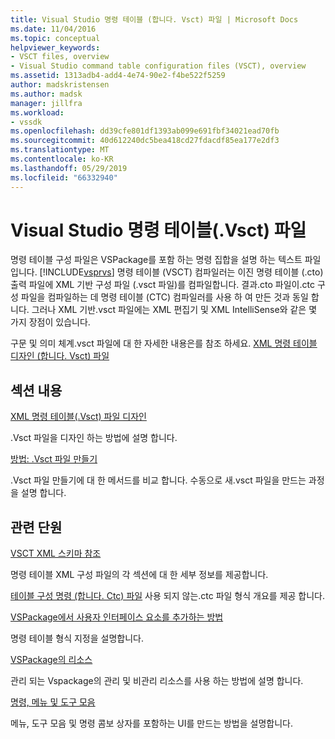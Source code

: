 ```yaml
---
title: Visual Studio 명령 테이블 (합니다. Vsct) 파일 | Microsoft Docs
ms.date: 11/04/2016
ms.topic: conceptual
helpviewer_keywords:
- VSCT files, overview
- Visual Studio command table configuration files (VSCT), overview
ms.assetid: 1313adb4-add4-4e74-90e2-f4be522f5259
author: madskristensen
ms.author: madsk
manager: jillfra
ms.workload:
- vssdk
ms.openlocfilehash: dd39cfe801df1393ab099e691fbf34021ead70fb
ms.sourcegitcommit: 40d612240dc5bea418cd27fdacdf85ea177e2df3
ms.translationtype: MT
ms.contentlocale: ko-KR
ms.lasthandoff: 05/29/2019
ms.locfileid: "66332940"
---
```

# <a name="visual-studio-command-table-vsct-files"></a>Visual Studio 명령 테이블(.Vsct) 파일
명령 테이블 구성 파일은 VSPackage를 포함 하는 명령 집합을 설명 하는 텍스트 파일입니다. [!INCLUDE[vsprvs](../../code-quality/includes/vsprvs_md.md)] 명령 테이블 (VSCT) 컴파일러는 이진 명령 테이블 (.cto) 출력 파일에 XML 기반 구성 파일 (.vsct 파일)를 컴파일합니다. 결과.cto 파일이.ctc 구성 파일을 컴파일하는 데 명령 테이블 (CTC) 컴파일러를 사용 하 여 만든 것과 동일 합니다. 그러나 XML 기반.vsct 파일에는 XML 편집기 및 XML IntelliSense와 같은 몇 가지 장점이 있습니다.

 구문 및 의미 체계.vsct 파일에 대 한 자세한 내용은를 참조 하세요. [XML 명령 테이블 디자인 (합니다. Vsct) 파일](../../extensibility/internals/designing-xml-command-table-dot-vsct-files.md)

## <a name="in-this-section"></a>섹션 내용
 [XML 명령 테이블(.Vsct) 파일 디자인](../../extensibility/internals/designing-xml-command-table-dot-vsct-files.md)

 .Vsct 파일을 디자인 하는 방법에 설명 합니다.

 [방법: .Vsct 파일 만들기](../../extensibility/internals/how-to-create-a-dot-vsct-file.md)

 .Vsct 파일 만들기에 대 한 메서드를 비교 합니다. 수동으로 새.vsct 파일을 만드는 과정을 설명 합니다.

## <a name="related-sections"></a>관련 단원
 [VSCT XML 스키마 참조](../../extensibility/vsct-xml-schema-reference.md)

 명령 테이블 XML 구성 파일의 각 섹션에 대 한 세부 정보를 제공합니다.

 [테이블 구성 명령 (합니다. Ctc) 파일](https://msdn.microsoft.com/library/3413dda1-f372-4669-bcf0-c64d3463842c) 사용 되지 않는.ctc 파일 형식 개요를 제공 합니다.

 [VSPackage에서 사용자 인터페이스 요소를 추가하는 방법](../../extensibility/internals/how-vspackages-add-user-interface-elements.md)

 명령 테이블 형식 지정을 설명합니다.

 [VSPackage의 리소스](../../extensibility/internals/resources-in-vspackages.md)

 관리 되는 Vspackage의 관리 및 비관리 리소스를 사용 하는 방법에 설명 합니다.

 [명령, 메뉴 및 도구 모음](../../extensibility/internals/commands-menus-and-toolbars.md)

 메뉴, 도구 모음 및 명령 콤보 상자를 포함하는 UI를 만드는 방법을 설명합니다.